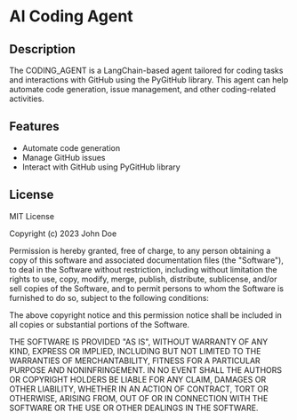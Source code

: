 # AI Coding Agent

## Description
The CODING_AGENT is a LangChain-based agent tailored for coding tasks and interactions with GitHub using the PyGitHub library. This agent can help automate code generation, issue management, and other coding-related activities.

## Features
- Automate code generation
- Manage GitHub issues
- Interact with GitHub using PyGitHub library

## License
MIT License

Copyright (c) 2023 John Doe

Permission is hereby granted, free of charge, to any person obtaining a copy
of this software and associated documentation files (the "Software"), to deal
in the Software without restriction, including without limitation the rights
to use, copy, modify, merge, publish, distribute, sublicense, and/or sell
copies of the Software, and to permit persons to whom the Software is
furnished to do so, subject to the following conditions:

The above copyright notice and this permission notice shall be included in all
copies or substantial portions of the Software.

THE SOFTWARE IS PROVIDED "AS IS", WITHOUT WARRANTY OF ANY KIND, EXPRESS OR
IMPLIED, INCLUDING BUT NOT LIMITED TO THE WARRANTIES OF MERCHANTABILITY,
FITNESS FOR A PARTICULAR PURPOSE AND NONINFRINGEMENT. IN NO EVENT SHALL THE
AUTHORS OR COPYRIGHT HOLDERS BE LIABLE FOR ANY CLAIM, DAMAGES OR OTHER
LIABILITY, WHETHER IN AN ACTION OF CONTRACT, TORT OR OTHERWISE, ARISING FROM,
OUT OF OR IN CONNECTION WITH THE SOFTWARE OR THE USE OR OTHER DEALINGS IN THE
SOFTWARE.
